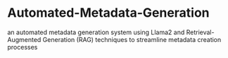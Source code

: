 # Automated-Metadata-Generation
an automated metadata generation system using Llama2 and Retrieval-Augmented Generation (RAG) techniques to streamline metadata creation processes
